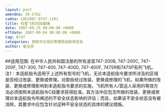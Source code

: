 ```yaml
---
layout: post
amendno: 39-5762
cadno: CAD2007-B747-11R1
title: 检查飞机风挡玻璃
date: 2007-09-25 00:00:00 +0800
effdate: 2007-09-04 00:00:00 +0800
tag: B747
categories: 民航华北地区管理局适航审定处
author: 崔玉亮
---
```


##适用范围:
在中华人民共和国注册的所有波音747-200B, 747-200C, 747-200F, 747-300, 747-400, 747-400D, 747-400F, 747SR和747SP系列飞机。
注1：本适航指令适用于上述所有型号的飞机，无论本适航指令要求所涉及的区域是否经过改装、更换或修理。对那些经过改装、更换或修理的飞机，如果所做的改装、更换或修理影响到本适航指令要求的实施，飞机所有人/营运人采用的等效方法必须按照本适航指令C段要求获得批准。其方法中应包含所做的改装、更换或修理对本适航指令所阐述的不安全状态影响的评估；而且，如果该不安全状态没有被消除，其要求中应包含针对这种不安全状态的具体的建议措施。

